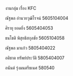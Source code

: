 งานกลุ่ม เรื่อง KFC

ณัฐพล อำนวยวุฒิโรจน์ 5605104004

ศิรายุ ยอดยิ่ง 5605404053

ธนโชติ พิสุทธิสกุลชัย 5605104058

ณัฐพล มาแก้ว 5805404022

อติชาต ทรัพย์ประวัติ 5805404007

อนันต์ รุ่งมนตรีธเนศ 580540
